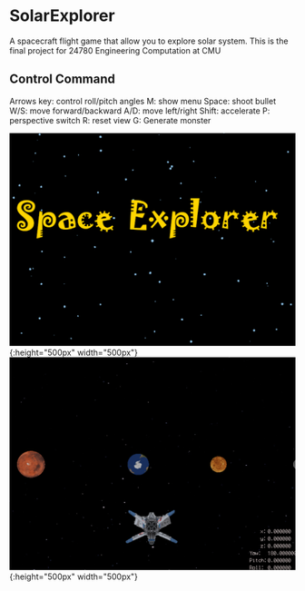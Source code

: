 # SolarExplorer
A spacecraft flight game that allow you to explore solar system. This is the final project for 24780 Engineering Computation at CMU

## Control Command
Arrows key: control roll/pitch angles
M: show menu
Space: shoot bullet
W/S: move forward/backward
A/D: move left/right
Shift: accelerate
P: perspective switch
R: reset view
G: Generate monster

![Alt Text](pics/intro.png){:height="500px" width="500px"}
![Alt Text](pics/game.png){:height="500px" width="500px"}
